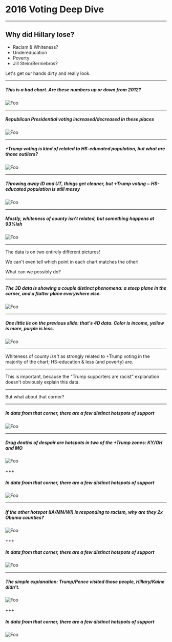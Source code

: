 # 2016 Voting Deep Dive

---

## Why did Hillary lose?

* Racism & Whiteness?
* Undereducation
* Poverty
* Jill Stein/Berniebros?

Let's get our hands dirty and really look.

---

##### This is a bad chart.  Are these numbers up or down from 2012?

![Foo](img/bad.png)

---

##### Republican Presidential voting increased/decreased in these places

![Foo](img/support.png)

---

##### +Trump voting is kind of related to HS-educated population, but what are those outliers?

![Foo](img/dirty_cone.png)

---

##### Throwing away ID and UT, things get cleaner, but +Trump voting ~ HS-educated population is still messy

![Foo](img/clean_cone.png)

---

##### Mostly, whiteness of county isn't related, but something happens at 93%ish

![Foo](img/curve.png)

---

The data is on two entirely different pictures!

We can't even tell which point in each chart matches the other!

What can we possibly do?

---

##### The 3D data is showing a couple distinct phenomena: a steep plane in the corner, and a flatter plane everywhere else.

![Foo](img/lean_rotate.gif)

---

##### One little lie on the previous slide: that's 4D data.  Color is income, yellow is more, purple is less.

![Foo](img/lean_rotate.gif)

---


Whiteness of county _isn't_ as strongly related to +Trump voting in the majority of the chart; HS-education & less (and poverty) are.

---

This is important, because the "Trump supporters are racist" explanation doesn't obviously explain this data.

---

But what about that corner?

---

##### In data from that corner, there are a few distinct hotspots of support

![Foo](img/big_support.png)

---

##### Drug deaths of despair are hotspots in two of the +Trump zones: KY/OH and MO

![Foo](img/drugs.jpg)

+++

##### In data from that corner, there are a few distinct hotspots of support

![Foo](img/big_support.png)

---

##### If the other hotspot (IA/MN/WI) is responding to racism, why are they 2x Obama counties?

![Foo](img/Flip1.png)

+++

##### In data from that corner, there are a few distinct hotspots of support

![Foo](img/big_support.png)

---

##### The simple explanation: Trump/Pence visited those people, Hillary/Kaine didn't.

![Foo](img/dots.png)

+++

##### In data from that corner, there are a few distinct hotspots of support

![Foo](img/big_support.png)

